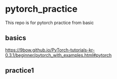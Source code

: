 # pytorch_practice
This repo is for pytorch practice from basic


## basics
https://9bow.github.io/PyTorch-tutorials-kr-0.3.1/beginner/pytorch_with_examples.html#pytorch


## practice1

